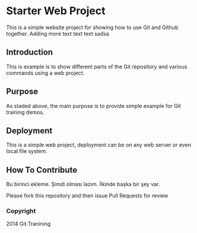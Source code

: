 # Starter Web Project
This is a simple website project for showing how to use Git and Github together.
Adding more text text text sadsa
## Introduction

This is example is to show different parts of the Git repository and various commands using a web project.

## Purpose

As staded above, the main purpose is to provide simple example for Git training demos.

## Deployment

This is a simple web project, deployment can be on any web server or even local file system.

## How To Contribute

Bu birinci ekleme.
Şimdi olması lazım. İlkinde başka bir şey var.

Please fork this repository and then issue Pull Requests for review

### Copyright

2014 Git.Tranining